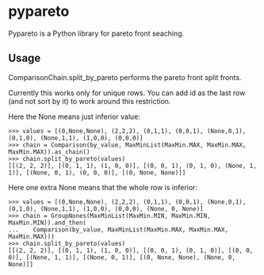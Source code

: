 
# pypareto
Pypareto is a Python library for pareto front seaching.
## Usage
ComparisonChain.split_by_pareto performs the pareto front split fronts.

Currently this works only for unique rows. You can add id as the last row (and not sort by it) to work around this restriction.

Here the None means just inferior value:

    >>> values = [(0,None,None), (2,2,2), (0,1,1), (0,0,1), (None,0,1), (0,1,0), (None,1,1), (1,0,0), (0,0,0)]
    >>> chain = Comparison(by_value, MaxMinList(MaxMin.MAX, MaxMin.MAX, MaxMin.MAX)).as_chain()
    >>> chain.split_by_pareto(values)
    [[(2, 2, 2)], [(0, 1, 1), (1, 0, 0)], [(0, 0, 1), (0, 1, 0), (None, 1, 1)], [(None, 0, 1), (0, 0, 0)], [(0, None, None)]]

Here one extra None means that the whole row is inferior:

    >>> values = [(0,None,None), (2,2,2), (0,1,1), (0,0,1), (None,0,1), (0,1,0), (None,1,1), (1,0,0), (0,0,0), (None, 0, None)]
    >>> chain = GroupNones(MaxMinList(MaxMin.MIN, MaxMin.MIN, MaxMin.MIN)).and_then(
    ...    Comparison(by_value, MaxMinList(MaxMin.MAX, MaxMin.MAX, MaxMin.MAX)))
    >>> chain.split_by_pareto(values)
    [[(2, 2, 2)], [(0, 1, 1), (1, 0, 0)], [(0, 0, 1), (0, 1, 0)], [(0, 0, 0)], [(None, 1, 1)], [(None, 0, 1)], [(0, None, None), (None, 0, None)]]

